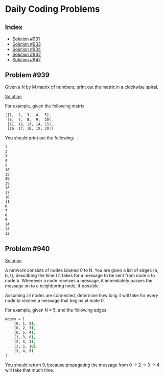 # Daily Coding Problems

## Index

- [Solution #931](https://github.com/mhetrerajat/ds-challenge/pull/17)
- [Solution #933](https://github.com/mhetrerajat/ds-challenge/pull/16)
- [Solution #934](https://github.com/mhetrerajat/ds-challenge/pull/15)
- [Solution #942](https://github.com/mhetrerajat/ds-challenge/pull/8)
- [Solution #947](https://github.com/mhetrerajat/ds-challenge/pull/14)

## Problem #939

Given a N by M matrix of numbers, print out the matrix in a clockwise spiral.

[Solution](./939.py)

For example, given the following matrix:

```bash
[[1,  2,  3,  4,  5],
 [6,  7,  8,  9,  10],
 [11, 12, 13, 14, 15],
 [16, 17, 18, 19, 20]]
```

You should print out the following:

```bash
1
2
3
4
5
10
15
20
19
18
17
16
11
6
7
8
9
14
13
12
```

## Problem #940

[Solution](./940.py)

A network consists of nodes labeled 0 to N. You are given a list of edges (a, b, t), describing the time t it takes for a message to be sent from node a to node b. Whenever a node receives a message, it immediately passes the message on to a neighboring node, if possible.

Assuming all nodes are connected, determine how long it will take for every node to receive a message that begins at node 0.

For example, given N = 5, and the following edges:

```bash
edges = [
    (0, 1, 5),
    (0, 2, 3),
    (0, 5, 4),
    (1, 3, 8),
    (2, 3, 1),
    (3, 5, 10),
    (3, 4, 5)
]
```

You should return 9, because propagating the message from 0 -> 2 -> 3 -> 4 will take that much time.
